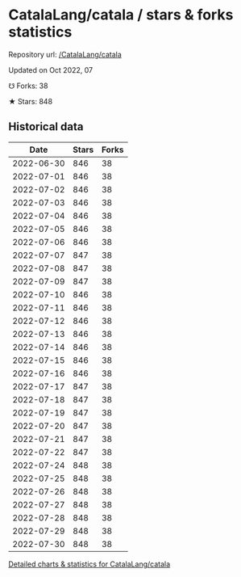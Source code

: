 # CatalaLang/catala / stars & forks statistics

Repository url: [/CatalaLang/catala](https://github.com/CatalaLang/catala)

Updated on Oct 2022, 07

☋ Forks: 38

★ Stars: 848

## Historical data
| Date | Stars | Forks |
|------|-------|-------|
| 2022-06-30 | 846 | 38 | 
| 2022-07-01 | 846 | 38 | 
| 2022-07-02 | 846 | 38 | 
| 2022-07-03 | 846 | 38 | 
| 2022-07-04 | 846 | 38 | 
| 2022-07-05 | 846 | 38 | 
| 2022-07-06 | 846 | 38 | 
| 2022-07-07 | 847 | 38 | 
| 2022-07-08 | 847 | 38 | 
| 2022-07-09 | 847 | 38 | 
| 2022-07-10 | 846 | 38 | 
| 2022-07-11 | 846 | 38 | 
| 2022-07-12 | 846 | 38 | 
| 2022-07-13 | 846 | 38 | 
| 2022-07-14 | 846 | 38 | 
| 2022-07-15 | 846 | 38 | 
| 2022-07-16 | 846 | 38 | 
| 2022-07-17 | 847 | 38 | 
| 2022-07-18 | 847 | 38 | 
| 2022-07-19 | 847 | 38 | 
| 2022-07-20 | 847 | 38 | 
| 2022-07-21 | 847 | 38 | 
| 2022-07-22 | 847 | 38 | 
| 2022-07-24 | 848 | 38 | 
| 2022-07-25 | 848 | 38 | 
| 2022-07-26 | 848 | 38 | 
| 2022-07-27 | 848 | 38 | 
| 2022-07-28 | 848 | 38 | 
| 2022-07-29 | 848 | 38 | 
| 2022-07-30 | 848 | 38 | 


[Detailed charts & statistics for CatalaLang/catala](https://reviewgithub.com/rep/CatalaLang/catala)

